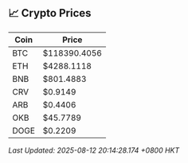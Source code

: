 ## 📈 Crypto Prices

| Coin | Price |
| ---- | ----- |
| BTC | $118390.4056 |
| ETH | $4288.1118 |
| BNB | $801.4883 |
| CRV | $0.9149 |
| ARB | $0.4406 |
| OKB | $45.7789 |
| DOGE | $0.2209 |

_Last Updated: 2025-08-12 20:14:28.174 +0800 HKT_